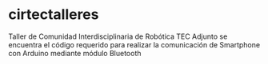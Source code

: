 # cirtectalleres
Taller de Comunidad Interdisciplinaria de Robótica TEC 
Adjunto se encuentra el código requerido para realizar la comunicación de Smartphone con Arduino mediante módulo Bluetooth
